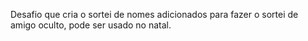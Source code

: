 Desafio que cria o sortei de nomes adicionados para fazer o sortei de amigo oculto, pode ser usado no natal.
